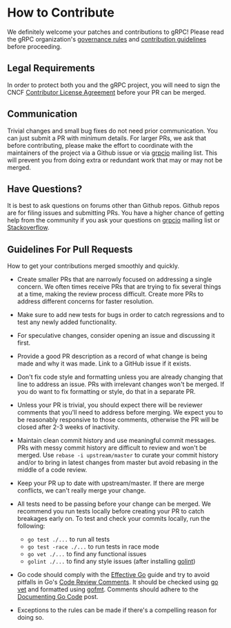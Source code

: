 # How to Contribute

We definitely welcome your patches and contributions to gRPC! Please read the
gRPC organization's
[governance rules](https://github.com/grpc/grpc-community/blob/master/governance.md)
and
[contribution guidelines](https://github.com/grpc/grpc-community/blob/master/CONTRIBUTING.md)
before proceeding.

## Legal Requirements

In order to protect both you and the gRPC project, you will need to sign the
CNCF
[Contributor License Agreement](https://identity.linuxfoundation.org/projects/cncf)
before your PR can be merged.

## Communication

Trivial changes and small bug fixes do not need prior communication. You can
just submit a PR with minimum details. For larger PRs, we ask that before
contributing, please make the effort to coordinate with the maintainers of the
project via a Github issue or via [grpcio](https://groups.google.com/g/grpc-io)
mailing list. This will prevent you from doing extra or redundant work that may
or may not be merged.

## Have Questions?

It is best to ask questions on forums other than Github repos. Github repos are
for filing issues and submitting PRs. You have a higher chance of getting help
from the community if you ask your questions on
[grpcio](https://groups.google.com/g/grpc-io) mailing list or
[Stackoverflow](https://stackoverflow.com/).

## Guidelines For Pull Requests

How to get your contributions merged smoothly and quickly.

- Create smaller PRs that are narrowly focused on addressing a single concern.
  We often times receive PRs that are trying to fix several things at a time,
  making the review process difficult. Create more PRs to address different
  concerns for faster resolution.

- Make sure to add new tests for bugs in order to catch regressions and to test
  any newly added functionality.

- For speculative changes, consider opening an issue and discussing it first.

- Provide a good PR description as a record of what change is being made and why
  it was made. Link to a GitHub issue if it exists.

- Don't fix code style and formatting unless you are already changing that line
  to address an issue. PRs with irrelevant changes won't be merged. If you do
  want to fix formatting or style, do that in a separate PR.

- Unless your PR is trivial, you should expect there will be reviewer comments
  that you'll need to address before merging. We expect you to be reasonably
  responsive to those comments, otherwise the PR will be closed after 2-3 weeks
  of inactivity.

- Maintain clean commit history and use meaningful commit messages. PRs with
  messy commit history are difficult to review and won't be merged. Use
  `rebase -i upstream/master` to curate your commit history and/or to bring in
  latest changes from master but avoid rebasing in the middle of a code review.

- Keep your PR up to date with upstream/master. If there are merge conflicts, we
  can't really merge your change.

- All tests need to be passing before your change can be merged. We recommend
  you run tests locally before creating your PR to catch breakages early on. To
  test and check your commits locally, run the following:

  - `go test ./...` to run all tests
  - `go test -race ./...` to run tests in race mode
  - `go vet ./...` to find any functional issues
  - `golint ./...` to find any style issues (after installing [golint][])

- Go code should comply with the [Effective Go] guide and try to avoid pitfalls
  in Go's [Code Review Comments]. It should be checked using [go vet][] and
  formatted using [gofmt][]. Comments should adhere to the [Documenting Go
  Code][godoc] post.

- Exceptions to the rules can be made if there's a compelling reason for doing
  so.

[code review comments]: https://github.com/golang/go/wiki/CodeReviewComments
[effective go]: https://golang.org/doc/effective_go.html
[go vet]: https://golang.org/cmd/vet/
[godoc]: https://blog.golang.org/godoc
[gofmt]: https://blog.golang.org/gofmt
[golint]: https://github.com/golang/lint
